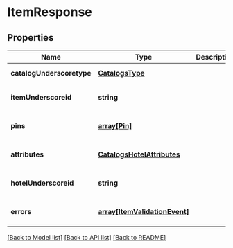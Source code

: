 # ItemResponse

## Properties
Name | Type | Description | Notes
------------ | ------------- | ------------- | -------------
**catalogUnderscoretype** | [**CatalogsType**](CatalogsType.md) |  | [default to null]
**itemUnderscoreid** | **string** |  | [optional] [default to null]
**pins** | [**array[Pin]**](Pin.md) |  | [optional] [default to null]
**attributes** | [**CatalogsHotelAttributes**](CatalogsHotelAttributes.md) |  | [optional] [default to null]
**hotelUnderscoreid** | **string** |  | [optional] [default to null]
**errors** | [**array[ItemValidationEvent]**](ItemValidationEvent.md) |  | [optional] [default to null]

[[Back to Model list]](../README.md#documentation-for-models) [[Back to API list]](../README.md#documentation-for-api-endpoints) [[Back to README]](../README.md)


